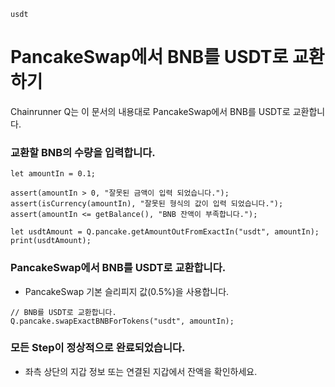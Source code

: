 ```meta-Currency
usdt
```

# PancakeSwap에서 BNB를 USDT로 교환하기

Chainrunner Q는 이 문서의 내용대로 PancakeSwap에서 BNB를 USDT로 교환합니다.

### 교환할 BNB의 수량을 입력합니다.

```input-Dynamic BNB
let amountIn = 0.1;
```

```input-Verify
assert(amountIn > 0, "잘못된 금액이 입력 되었습니다.");
assert(isCurrency(amountIn), "잘못된 형식의 값이 입력 되었습니다.");
assert(amountIn <= getBalance(), "BNB 잔액이 부족합니다.");
```

```output-Dynamic USDT
let usdtAmount = Q.pancake.getAmountOutFromExactIn("usdt", amountIn);
print(usdtAmount);
```

### PancakeSwap에서 BNB를 USDT로 교환합니다.

- PancakeSwap 기본 슬리피지 값(0.5%)을 사용합니다.

```taster
// BNB를 USDT로 교환합니다.
Q.pancake.swapExactBNBForTokens("usdt", amountIn);
```

### 모든 Step이 정상적으로 완료되었습니다.

- 좌측 상단의 지갑 정보 또는 연결된 지갑에서 잔액을 확인하세요.
